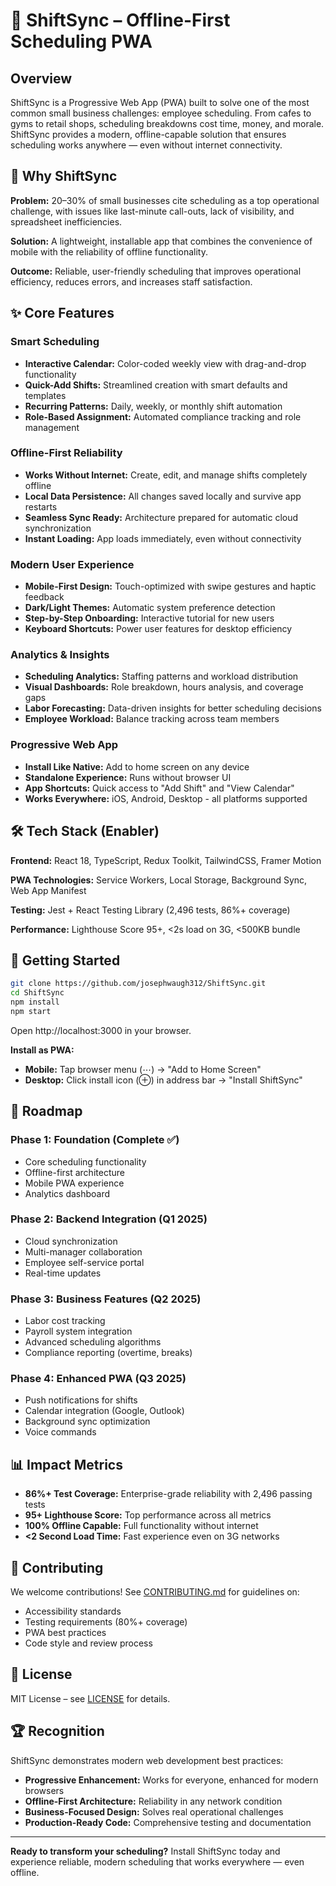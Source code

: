 # 📆 ShiftSync – Offline-First Scheduling PWA

## Overview

ShiftSync is a Progressive Web App (PWA) built to solve one of the most common small business challenges: employee scheduling. From cafes to gyms to retail shops, scheduling breakdowns cost time, money, and morale. ShiftSync provides a modern, offline-capable solution that ensures scheduling works anywhere — even without internet connectivity.

## 🎯 Why ShiftSync

**Problem:** 20–30% of small businesses cite scheduling as a top operational challenge, with issues like last-minute call-outs, lack of visibility, and spreadsheet inefficiencies.

**Solution:** A lightweight, installable app that combines the convenience of mobile with the reliability of offline functionality.

**Outcome:** Reliable, user-friendly scheduling that improves operational efficiency, reduces errors, and increases staff satisfaction.

## ✨ Core Features

### Smart Scheduling
- **Interactive Calendar:** Color-coded weekly view with drag-and-drop functionality
- **Quick-Add Shifts:** Streamlined creation with smart defaults and templates
- **Recurring Patterns:** Daily, weekly, or monthly shift automation
- **Role-Based Assignment:** Automated compliance tracking and role management

### Offline-First Reliability
- **Works Without Internet:** Create, edit, and manage shifts completely offline
- **Local Data Persistence:** All changes saved locally and survive app restarts
- **Seamless Sync Ready:** Architecture prepared for automatic cloud synchronization
- **Instant Loading:** App loads immediately, even without connectivity

### Modern User Experience
- **Mobile-First Design:** Touch-optimized with swipe gestures and haptic feedback
- **Dark/Light Themes:** Automatic system preference detection
- **Step-by-Step Onboarding:** Interactive tutorial for new users
- **Keyboard Shortcuts:** Power user features for desktop efficiency

### Analytics & Insights
- **Scheduling Analytics:** Staffing patterns and workload distribution
- **Visual Dashboards:** Role breakdown, hours analysis, and coverage gaps
- **Labor Forecasting:** Data-driven insights for better scheduling decisions
- **Employee Workload:** Balance tracking across team members

### Progressive Web App
- **Install Like Native:** Add to home screen on any device
- **Standalone Experience:** Runs without browser UI
- **App Shortcuts:** Quick access to "Add Shift" and "View Calendar"
- **Works Everywhere:** iOS, Android, Desktop - all platforms supported

## 🛠️ Tech Stack (Enabler)

**Frontend:** React 18, TypeScript, Redux Toolkit, TailwindCSS, Framer Motion

**PWA Technologies:** Service Workers, Local Storage, Background Sync, Web App Manifest

**Testing:** Jest + React Testing Library (2,496 tests, 86%+ coverage)

**Performance:** Lighthouse Score 95+, <2s load on 3G, <500KB bundle

## 🚀 Getting Started

```bash
git clone https://github.com/josephwaugh312/ShiftSync.git
cd ShiftSync
npm install
npm start
```

Open http://localhost:3000 in your browser.

**Install as PWA:**
- **Mobile:** Tap browser menu (⋯) → "Add to Home Screen"
- **Desktop:** Click install icon (⊕) in address bar → "Install ShiftSync"

## 🔮 Roadmap

### Phase 1: Foundation (Complete ✅)
- Core scheduling functionality
- Offline-first architecture
- Mobile PWA experience
- Analytics dashboard

### Phase 2: Backend Integration (Q1 2025)
- Cloud synchronization
- Multi-manager collaboration
- Employee self-service portal
- Real-time updates

### Phase 3: Business Features (Q2 2025)
- Labor cost tracking
- Payroll system integration
- Advanced scheduling algorithms
- Compliance reporting (overtime, breaks)

### Phase 4: Enhanced PWA (Q3 2025)
- Push notifications for shifts
- Calendar integration (Google, Outlook)
- Background sync optimization
- Voice commands

## 📊 Impact Metrics

- **86%+ Test Coverage:** Enterprise-grade reliability with 2,496 passing tests
- **95+ Lighthouse Score:** Top performance across all metrics
- **100% Offline Capable:** Full functionality without internet
- **<2 Second Load Time:** Fast experience even on 3G networks

## 🤝 Contributing

We welcome contributions! See [CONTRIBUTING.md](CONTRIBUTING.md) for guidelines on:
- Accessibility standards
- Testing requirements (80%+ coverage)
- PWA best practices
- Code style and review process

## 📄 License

MIT License – see [LICENSE](LICENSE) for details.

## 🏆 Recognition

ShiftSync demonstrates modern web development best practices:
- **Progressive Enhancement:** Works for everyone, enhanced for modern browsers
- **Offline-First Architecture:** Reliability in any network condition
- **Business-Focused Design:** Solves real operational challenges
- **Production-Ready Code:** Comprehensive testing and documentation

---

**Ready to transform your scheduling?** Install ShiftSync today and experience reliable, modern scheduling that works everywhere — even offline.